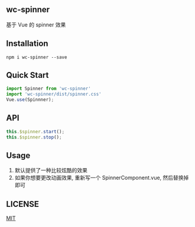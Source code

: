 ## wc-spinner
基于 Vue 的 spinner 效果

## Installation
```shell
npm i wc-spinner --save
```

## Quick Start
```javascript
import Spinner from 'wc-spinner'
import 'wc-spinner/dist/spinner.css'
Vue.use(Spinnner);
```
## API
```javascript
this.$spinner.start();
this.$spinner.stop();
```

## Usage
1. 默认提供了一种比较炫酷的效果
2. 如果你想要更改动画效果, 重新写一个 SpinnerComponent.vue, 然后替换掉即可

## LICENSE
[MIT](https://opensource.org/licenses/MIT)
